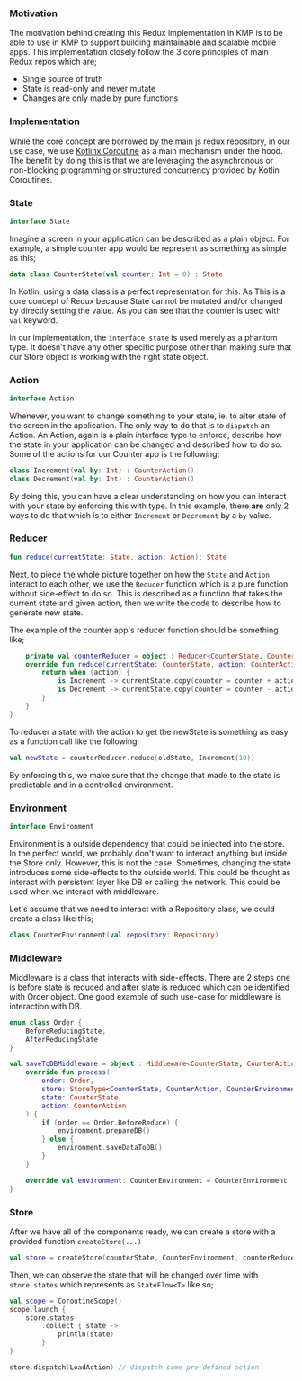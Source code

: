 ### Motivation

The motivation behind creating this Redux implementation in KMP is to be able to use in KMP to
support building maintainable and scalable mobile apps. This implementation closely follow the 3
core principles of main Redux repos which are;

* Single source of truth
* State is read-only and never mutate
* Changes are only made by pure functions

### Implementation

While the core concept are borrowed by the main js redux repository, in our use case, we
use [Kotlinx.Coroutine](https://kotlinlang.org/docs/coroutines-overview.html) as a main mechanism
under the hood. The benefit by doing this is that we are leveraging the asynchronous or non-blocking
programming or structured concurrency provided by Kotlin Coroutines.

### State

```kotlin
interface State
```

Imagine a screen in your application can be described as a plain object. For example, a simple
counter app would be represent as something as simple as this;

```kotlin
data class CounterState(val counter: Int = 0) : State
```

In Kotlin, using a data class is a perfect representation for this. As This is a core concept of
Redux because State cannot be mutated and/or changed by directly setting the value. As you can see
that the counter is used with `val` keyword.

In our implementation, the `interface state` is used merely as a phantom type. It doesn't have any
other specific purpose other than making sure that our Store object is working with the right state
object.

### Action

```kotlin
interface Action
```

Whenever, you want to change something to your state, ie. to alter state of the screen in the
application. The only way to do that is to `dispatch` an Action. An Action, again is a plain
interface type to enforce, describe how the state in your application can be changed and described
how to do so. Some of the actions for our Counter app is the following;

```kotlin
class Increment(val by: Int) : CounterAction()
class Decrement(val by: Int) : CounterAction()
```

By doing this, you can have a clear understanding on how you can interact with your state by
enforcing this with type. In this example, there **are** only 2 ways to do that which is to
either `Increment` or `Decrement` by a `by` value.

### Reducer

```kotlin
fun reduce(currentState: State, action: Action): State
```

Next, to piece the whole picture together on how the `State` and `Action` interact to each other, we
use the `Reducer` function which is a pure function without side-effect to do so. This is described
as a function that takes the current state and given action, then we write the code to describe how
to generate new state.

The example of the counter app's reducer function should be something like;

```kotlin
    private val counterReducer = object : Reducer<CounterState, CounterAction> {
    override fun reduce(currentState: CounterState, action: CounterAction): CounterState {
        return when (action) {
            is Increment -> currentState.copy(counter = counter + action.by)
            is Decrement -> currentState.copy(counter = counter - action.by)
        }
    }
}
```

To reducer a state with the action to get the newState is something as easy as a function call like
the following;

```kotlin
val newState = counterReducer.reduce(oldState, Increment(10))
```

By enforcing this, we make sure that the change that made to the state is predictable and in a
controlled environment.

### Environment

```kotlin
interface Environment
```

Environment is a outside dependency that could be injected into the store. In the perfect world, we
probably don't want to interact anything but inside the Store only. However, this is not the case.
Sometimes, changing the state introduces some side-effects to the outside world. This could be
thought as interact with persistent layer like DB or calling the network. This could be used when we
interact with middleware.

Let's assume that we need to interact with a Repository class, we could create a class like this;

```kotlin
class CounterEnvironment(val repository: Repository)
```

### Middleware

Middleware is a class that interacts with side-effects. There are 2 steps one is before state is
reduced and after state is reduced which can be identified with Order object. One good example of
such use-case for middleware is interaction with DB.

```kotlin
enum class Order {
    BeforeReducingState,
    AfterReducingState
}
```

```kotlin
val saveToDBMiddleware = object : Middleware<CounterState, CounterAction, CounterEnvironment> {
    override fun process(
        order: Order,
        store: StoreType<CounterState, CounterAction, CounterEnvironment>,
        state: CounterState,
        action: CounterAction
    ) {
        if (order == Order.BeforeReduce) {
            environment.prepareDB()
        } else {
            environment.saveDataToDB()
        }
    }

    override val environment: CounterEnvironment = CounterEnvironment
}
```

### Store

After we have all of the components ready, we can create a store with a provided
function `createStore(...)`

```kotlin
val store = createStore(counterState, CounterEnvironment, counterReducer)
```

Then, we can observe the state that will be changed over time with `store.states` which represents
as `StateFlow<T>` like so;

```kotlin
val scope = CoroutineScope()
scope.launch {
    store.states
        .collect { state ->
            println(state)
        }
}

store.dispatch(LoadAction) // dispatch some pre-defined action
```
